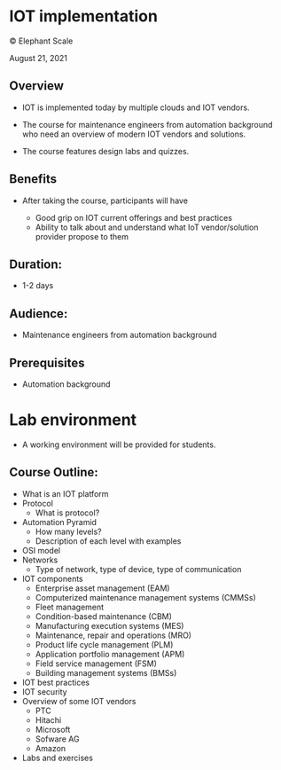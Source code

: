 # IOT implementation
© Elephant Scale

August 21, 2021

## Overview

* IOT is implemented today by multiple clouds and IOT vendors.

* The course for maintenance engineers from automation background who need an overview of modern IOT vendors and solutions.
* The course features design labs and quizzes.

## Benefits

* After taking the course, participants will have

    - Good grip on IOT current offerings and best practices
    - Ability to talk about and understand what IoT vendor/solution provider propose to them

## Duration: 

* 1-2 days

## Audience: 
* Maintenance engineers from automation background

## Prerequisites

* Automation background

# Lab environment

* A working environment will be provided for students.  

## Course Outline:

* What is an IOT platform
* Protocol 
  * What is protocol?
* Automation Pyramid
  * How many levels?
  * Description of each level with examples
* OSI model
* Networks
  * Type of network, type of device, type of communication
* IOT components
  * Enterprise asset management (EAM)
  *  Computerized maintenance management systems (CMMSs)
  *  Fleet management
  *  Condition-based maintenance (CBM)
  *  Manufacturing execution systems (MES)
  *  Maintenance, repair and operations (MRO)
  *  Product life cycle management (PLM)
  *  Application portfolio management (APM)
  *  Field service management (FSM)
  *  Building management systems (BMSs)
* IOT best practices
* IOT security
* Overview of some IOT vendors
  * PTC
  * Hitachi
  * Microsoft
  * Sofware AG
  * Amazon
* Labs and exercises
